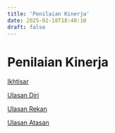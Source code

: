 ```yaml
---
title: 'Penilaian Kinerja'
date: 2025-02-18T18:40:10
draft: false
---
```


# Penilaian Kinerja

[Ikhtisar](./ikhtisar/)

[Ulasan Diri](./ulasan-diri/)

[Ulasan Rekan](./ulasan-rekan/)

[Ulasan Atasan](./ulasan-atasan/)
